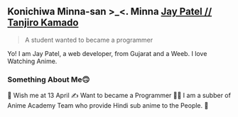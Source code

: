 ## Konichiwa Minna-san >_<. Minna [Jay Patel // Tanjiro Kamado](https://github.com/JayPatel1314)
> A student wanted to became a programmer

Yo! I am Jay Patel, a web developer, from Gujarat and a Weeb. I love Watching Anime.

### Something About Me🙃 

🎂 Wish me at 13 April
✍️ Want to became a Programmer
👷‍♂️ I am a subber of Anime Academy Team who provide Hindi sub anime to the People.
🚅



